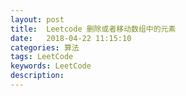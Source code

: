 ```yaml
---
layout: post
title:  Leetcode 删除或者移动数组中的元素
date:   2018-04-22 11:15:10
categories: 算法
tags: LeetCode
keywords: LeetCode
description: 
---
```


